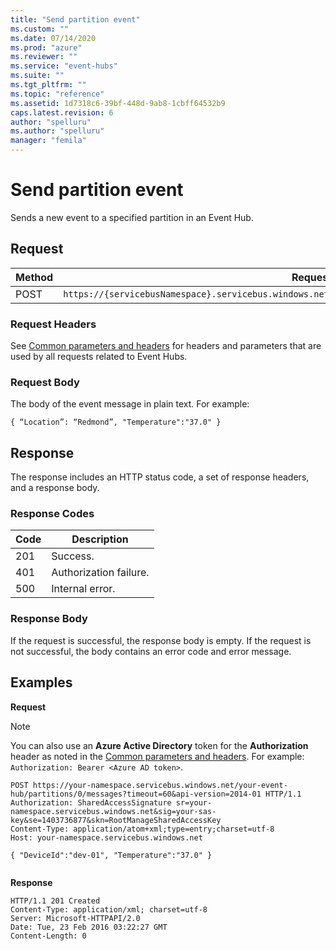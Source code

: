 ```yaml
---
title: "Send partition event"
ms.custom: ""
ms.date: 07/14/2020
ms.prod: "azure"
ms.reviewer: ""
ms.service: "event-hubs"
ms.suite: ""
ms.tgt_pltfrm: ""
ms.topic: "reference"
ms.assetid: 1d7318c6-39bf-448d-9ab8-1cbff64532b9
caps.latest.revision: 6
author: "spelluru"
ms.author: "spelluru"
manager: "femila"
---
```

# Send partition event
Sends a new event to a specified partition in an Event Hub.  
  
## Request  
  
|Method|Request URI|  
|------------|-----------------|  
|POST|`https://{servicebusNamespace}.servicebus.windows.net/{eventHubPath}/partitions/{partitionId}/messages`|  
  
### Request Headers  
 See [Common parameters and headers](event-hubs-runtime-rest.md) for headers and parameters that are used by all requests related to Event Hubs.  
  
### Request Body  
 The body of the event message in plain text. For example:  
  
```  
{ “Location”: “Redmond”, "Temperature":"37.0" }  
```  
  
## Response  
 The response includes an HTTP status code, a set of response headers, and a response body.  
  
### Response Codes  
  
|Code|Description|  
|----------|-----------------|  
|201|Success.|  
|401|Authorization failure.|  
|500|Internal error.|  
  
### Response Body  
 If the request is successful, the response body is empty. If the request is not successful, the body contains an error code and error message.  
  
## Examples  
 **Request**  

> [!NOTE]
> You can also use an **Azure Active Directory** token for the **Authorization** header as noted in the [Common parameters and headers](event-hubs-management-rest.md). For example: `Authorization: Bearer <Azure AD token>`.
  
```  
POST https://your-namespace.servicebus.windows.net/your-event-hub/partitions/0/messages?timeout=60&api-version=2014-01 HTTP/1.1  
Authorization: SharedAccessSignature sr=your-namespace.servicebus.windows.net&sig=your-sas-key&se=1403736877&skn=RootManageSharedAccessKey  
Content-Type: application/atom+xml;type=entry;charset=utf-8  
Host: your-namespace.servicebus.windows.net  
  
{ "DeviceId":"dev-01", "Temperature":"37.0" }  
  
```  
  
 **Response**  
  
```  
HTTP/1.1 201 Created  
Content-Type: application/xml; charset=utf-8  
Server: Microsoft-HTTPAPI/2.0  
Date: Tue, 23 Feb 2016 03:22:27 GMT  
Content-Length: 0  
  
```